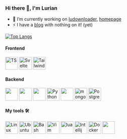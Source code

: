 ### Hi there 👋, I'm Lurian
 - 🔭 I’m currently working on [ludownloader](https://github.com/lur1an/ludownloader), [homepage](https://github.com/lur1an/lurian.xyz)
 - ⚡ I have a [blog](https://lurian.xyz) with nothing on it! (yet)
 
 [![Top Langs](https://github-readme-stats.vercel.app/api/top-langs/?username=lur1an&layout=donut&hide=css,scss&exclude_repo=dotfiles)](https://github.com/anuraghazra/github-readme-stats)

#### Frontend
<div>
  <img src="https://cdn.jsdelivr.net/gh/devicons/devicon/icons/typescript/typescript-original.svg" title="TS" **alt="TS" width="40" height="40"/>
  <img src="https://cdn.jsdelivr.net/gh/devicons/devicon/icons/svelte/svelte-original.svg" title="Svelte" **alt="Nextjs" width="40" height="40"/>
  <img src="https://cdn.jsdelivr.net/gh/devicons/devicon/icons/tailwindcss/tailwindcss-plain.svg" title="Tailwind" **alt="Tailwind" width="40" height="40"/>
</div>

#### Backend
<div>
  <img src="https://cdn.jsdelivr.net/gh/devicons/devicon/icons/rust/rust-plain.svg" width="40" height="40"/>        
  <img src="https://cdn.jsdelivr.net/gh/devicons/devicon/icons/java/java-original.svg" width="40" height="40"/>
  <img src="https://cdn.jsdelivr.net/gh/devicons/devicon/icons/spring/spring-original.svg" width="40" height="40"/>
  <img src="https://cdn.jsdelivr.net/gh/devicons/devicon/icons/python/python-original.svg"  title="Python" **alt="Python" width="40" height="40"/>
  <img src="https://cdn.jsdelivr.net/gh/devicons/devicon/icons/fastapi/fastapi-original.svg" width="40" height="40"/>     
  <img src="https://cdn.jsdelivr.net/gh/devicons/devicon/icons/mongodb/mongodb-original.svg" title="mongodb" **alt="mongodb" width="40" />
  <img src="https://cdn.jsdelivr.net/gh/devicons/devicon/icons/postgresql/postgresql-plain.svg" title="Postgres" **alt="Postgres" width="40" height="40"/>
</div>

#### My tools 🛠
<div>
  <img src="https://cdn.jsdelivr.net/gh/devicons/devicon/icons/linux/linux-original.svg" title="Linux" **alt="Linux" width="40" height="40" />  
  <img src="https://cdn.jsdelivr.net/gh/devicons/devicon/icons/ubuntu/ubuntu-plain.svg" title="Ubuntu" **alt="Ubuntu" width="40" height="40" />
  <img src="https://cdn.jsdelivr.net/gh/devicons/devicon/icons/bash/bash-original.svg"  title="Bash" **alt="Bash" width="40" height="40"/>
  <img src="https://cdn.jsdelivr.net/gh/devicons/devicon/icons/vim/vim-original.svg" title="Vim" **alt="Vim" width="40" height="40"/>
  <img src="https://cdn.jsdelivr.net/gh/devicons/devicon/icons/lua/lua-original.svg" title="lua" **alt="lua" width="40"/>
  <img src="https://cdn.jsdelivr.net/gh/devicons/devicon/icons/intellij/intellij-plain.svg" title="Intellij" **alt="Intellij" width="40" height="40"/>
  <img src="https://cdn.jsdelivr.net/gh/devicons/devicon/icons/docker/docker-plain-wordmark.svg" title="Docker" **alt="Docker" width="40" height="40" />
  <img src="https://cdn.jsdelivr.net/gh/devicons/devicon/icons/github/github-original.svg" width="40" height="40"/>
</div>
